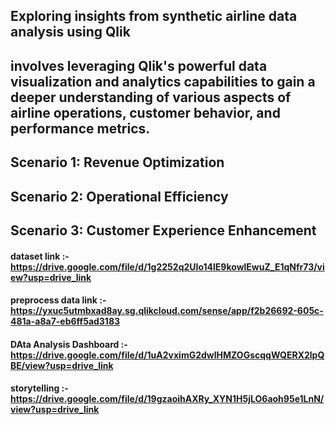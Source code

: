 ## Exploring insights from synthetic airline data analysis using Qlik
## involves leveraging Qlik's powerful data visualization and analytics capabilities to gain a deeper understanding of various aspects of airline operations, customer behavior, and performance metrics.

## Scenario 1: Revenue Optimization
## Scenario 2: Operational Efficiency
## Scenario 3: Customer Experience Enhancement

#### dataset link :- https://drive.google.com/file/d/1g2252q2UIo14lE9kowlEwuZ_E1qNfr73/view?usp=drive_link

#### preprocess data link :- https://yxuc5utmbxad8ay.sg.qlikcloud.com/sense/app/f2b26692-605c-481a-a8a7-eb6ff5ad3183

#### DAta Analysis Dashboard :- https://drive.google.com/file/d/1uA2vximG2dwlHMZOGscqqWQERX2lpQBE/view?usp=drive_link

#### storytelling :-https://drive.google.com/file/d/19gzaoihAXRy_XYN1H5jLO6aoh95e1LnN/view?usp=drive_link
